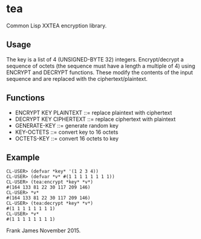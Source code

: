 # tea
Common Lisp XXTEA encryption library.

## Usage
The key is a list of 4 (UNSIGNED-BYTE 32) integers. Encrypt/decrypt a 
sequence of octets (the sequence must have a length a multiple of 4) using 
ENCRYPT and DECRYPT functions. These modify the contents of the input
sequence and are replaced with the ciphertext/plaintext.

## Functions
* ENCRYPT KEY PLAINTEXT ::= replace plaintext with ciphertext
* DECRYPT KEY CIPHERTEXT ::= replace ciphertext with plaintext
* GENERATE-KEY ::= generate random key 
* KEY-OCTETS ::= convert key to 16 octets
* OCTETS-KEY ::= convert 16 octets to key

## Example

```
CL-USER> (defvar *key* '(1 2 3 4))
CL-USER> (defvar *v* #(1 1 1 1 1 1 1 1))
CL-USER> (tea:encrypt *key* *v*)
#(164 133 81 22 30 117 209 146)
CL-USER> *v*
#(164 133 81 22 30 117 209 146)
CL-USER> (tea:decrypt *key* *v*)
#(1 1 1 1 1 1 1 1)
CL-USER> *v*
#(1 1 1 1 1 1 1 1)
```

Frank James 
November 2015.

